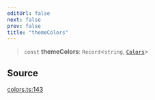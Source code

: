 ```yaml
---
editUrl: false
next: false
prev: false
title: "themeColors"
---
```


> `const` **themeColors**: `Record`\<`string`, [`Colors`](/api-core/type-aliases/colors/)\>

## Source

[colors.ts:143](https://github.com/dakhetov/dgmjs/blob/main/packages/core/src/colors.ts#L143)
